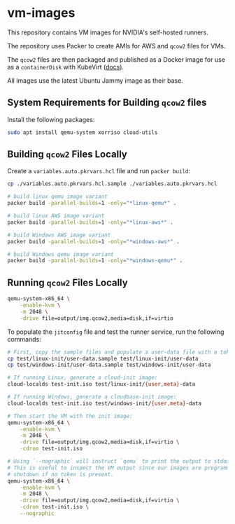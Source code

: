 # vm-images

This repository contains VM images for NVIDIA's self-hosted runners.

The repository uses Packer to create AMIs for AWS and `qcow2` files for VMs.

The `qcow2` files are then packaged and published as a Docker image for use as a `containerDisk` with KubeVirt ([docs](https://kubevirt.io/user-guide/virtual_machines/disks_and_volumes/#containerdisk)).

All images use the latest Ubuntu Jammy image as their base.

## System Requirements for Building `qcow2` files

Install the following packages:

```sh
sudo apt install qemu-system xorriso cloud-utils
```

## Building `qcow2` Files Locally

Create a `variables.auto.pkrvars.hcl` file and run `packer build`:

```sh
cp ./variables.auto.pkrvars.hcl.sample ./variables.auto.pkrvars.hcl

# build linux qemu image variant
packer build -parallel-builds=1 -only="*linux-qemu*" .

# build linux AWS image variant
packer build -parallel-builds=1 -only="*linux-aws*" .

# build Windows AWS image variant
packer build -parallel-builds=1 -only="*windows-aws*" .

# build Windows qemu image variant
packer build -parallel-builds=1 -only="*windows-qemu*" .
```

## Running `qcow2` Files Locally

```sh
qemu-system-x86_64 \
    -enable-kvm \
    -m 2048 \
    -drive file=output/img.qcow2,media=disk,if=virtio
```

To populate the `jitconfig` file and test the runner service, run the following commands:

```sh
# First, copy the sample files and populate a user-data file with a token:
cp test/linux-init/user-data.sample test/linux-init/user-data
cp test/windows-init/user-data.sample test/windows-init/user-data

# If running Linux, generate a cloud-init image:
cloud-localds test-init.iso test/linux-init/{user,meta}-data

# If running Windows, generate a cloudbase-init image:
cloud-localds test-init.iso test/windows-init/{user,meta}-data

# Then start the VM with the init image:
qemu-system-x86_64 \
    -enable-kvm \
    -m 2048 \
    -drive file=output/img.qcow2,media=disk,if=virtio \
    -cdrom test-init.iso

# Using `--nographic` will instruct `qemu` to print the output to stdout.
# This is useful to inspect the VM output since our images are programmed to
# shutdown if no token is present.
qemu-system-x86_64 \
    -enable-kvm \
    -m 2048 \
    -drive file=output/img.qcow2,media=disk,if=virtio \
    -cdrom test-init.iso \
    --nographic
```
